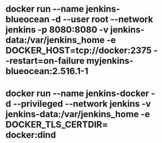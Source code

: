 # docker run --name jenkins-blueocean -d --user root --network jenkins -p 8080:8080 -v jenkins-data:/var/jenkins_home -e DOCKER_HOST=tcp://docker:2375 --restart=on-failure myjenkins-blueocean:2.516.1-1
# docker run --name jenkins-docker -d --privileged --network jenkins -v jenkins-data:/var/jenkins_home -e DOCKER_TLS_CERTDIR= docker:dind